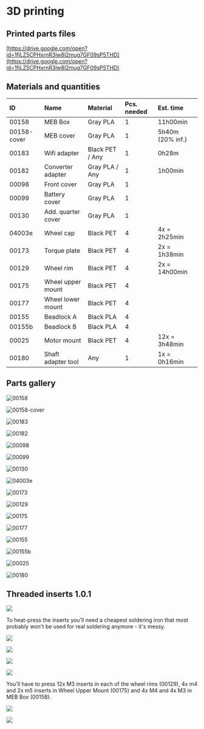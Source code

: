 # 3D printing

## Printed parts files

[https://drive.google.com/open?id=1fjLZ5CPHxrnR3lw8I2mug7GF09sP5THD](https://drive.google.com/open?id=1fjLZ5CPHxrnR3lw8I2mug7GF09sP5THD)

## Materials and quantities

| ID | Name | Material | Pcs. needed | Est. time |
| :--- | :--- | :--- | :--- | :--- |
| 00158 | MEB Box | Gray PLA | 1 | 11h00min |
| 00158-cover | MEB cover | Gray PLA | 1 | 5h40m \(20% inf.\) |
| 00183 | Wifi adapter | Black PET / Any | 1 | 0h28m |
| 00182 | Converter adapter | Gray PLA / Any | 1 | 1h00min |
| 00098 | Front cover | Gray PLA | 1 |  |
| 00099 | Battery cover | Gray PLA | 1 |  |
| 00130 | Add. quarter cover | Gray PLA | 1 |  |
| 04003e | Wheel cap | Black PET | 4 | 4x = 2h25min |
| 00173 | Torque plate | Black PET | 4 | 2x = 1h38min |
| 00129 | Wheel rim | Black PET | 4 | 2x = 14h00min |
| 00175 | Wheel upper mount | Black PET | 4 |  |
| 00177 | Wheel lower mount | Black PET | 4 |  |
| 00155 | Beadlock A | Black PLA | 4 |  |
| 00155b | Beadlock B | Black PLA | 4 |  |
| 00025 | Motor mount | Black PET | 4 | 12x = 3h48min |
| 00180 | Shaft adapter tool | Any | 1 | 1x = 0h16min |

## Parts gallery

![00158](../.gitbook/assets/00158.jpg)

![00158-cover](../.gitbook/assets/00158-cover.jpg)

![00183](../.gitbook/assets/00183.jpg)

![00182](../.gitbook/assets/00182.jpg)

![00098](../.gitbook/assets/00098.jpg)

![00099](../.gitbook/assets/00099.jpg)

![00130](../.gitbook/assets/00130.jpg)

![04003e](../.gitbook/assets/04003e.jpg)

![00173](../.gitbook/assets/00173.jpg)

![00129](../.gitbook/assets/00129.jpg)

![00175](../.gitbook/assets/00175.jpg)

![00177](../.gitbook/assets/00177.jpg)

![00155](../.gitbook/assets/00155.jpg)

![00155b](../.gitbook/assets/00155b.jpg)

![00025](../.gitbook/assets/00025.jpg)

![00180](../.gitbook/assets/00180.jpg)

## Threaded inserts 1.0.1

![](../.gitbook/assets/img_20190515_191833.jpg)

To heat-press the inserts you'll need a cheapest soldering iron that most probably won't be used for real soldering anymore - it's messy.

![](../.gitbook/assets/img_20190515_191849.jpg)

![](../.gitbook/assets/img_20190515_191943.jpg)

![](../.gitbook/assets/img_20190515_191947.jpg)

![](../.gitbook/assets/img_20190515_192000.jpg)

You'll have to press 12x M3 inserts in each of the wheel rims \(00129\), 4x m4 and 2x m5 inserts in Wheel Upper Mount \(00175\) and 4x M4 and 4x M3 in MEB Box \(00158\).

![](../.gitbook/assets/img_20190515_124330.jpg)

![](../.gitbook/assets/img_20190515_134256.jpg)

